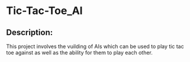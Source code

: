 # Tic-Tac-Toe_AI

## Description:
This project involves the vuilding of AIs which can be used to play tic tac toe against as well as the ability for them to play each other.
